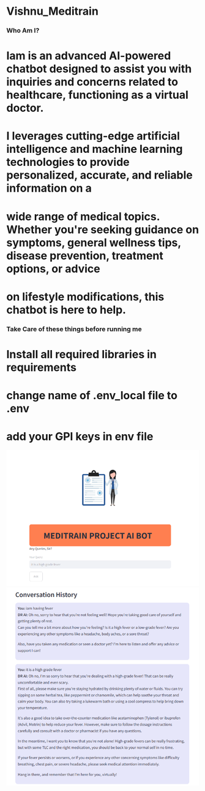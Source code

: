 # Vishnu_Meditrain

### Who Am I?

# Iam is an advanced AI-powered chatbot designed to assist you with inquiries and concerns related to healthcare, functioning as a virtual doctor. 
# I leverages cutting-edge artificial intelligence and machine learning technologies to provide personalized, accurate, and reliable information on a 
# wide range of medical topics. Whether you're seeking guidance on symptoms, general wellness tips, disease prevention, treatment options, or advice
# on lifestyle modifications, this chatbot is here to help. 

### Take Care of these things before running me

# Install all required libraries in requirements
# change name of .env_local file to .env
# add your GPI keys in env file

![Sample Picture1](https://github.com/VishnuP1998/Vishnu_Meditrain/blob/main/pics/pic1.png)
![Sample Picture2](https://github.com/VishnuP1998/Vishnu_Meditrain/blob/main/pics/pic2.png)



